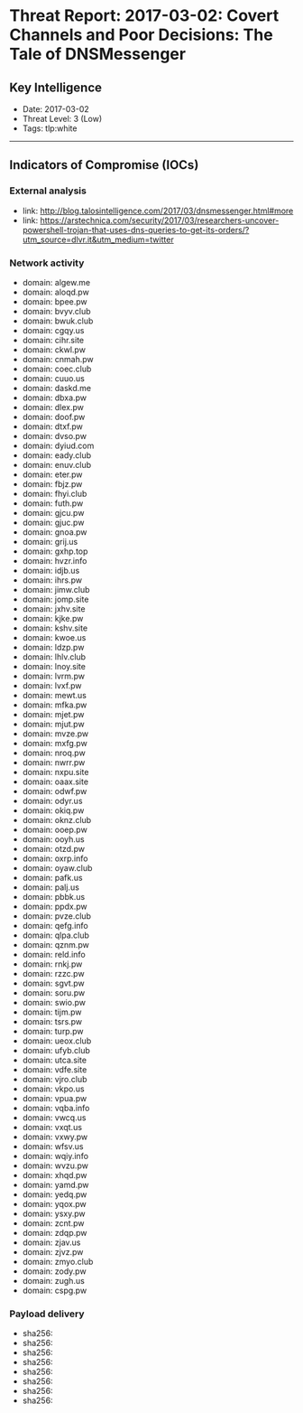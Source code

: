 # Threat Report: 2017-03-02: Covert Channels and Poor Decisions: The Tale of DNSMessenger


## Key Intelligence
* Date: 2017-03-02
* Threat Level: 3 (Low)
* Tags: tlp:white

---

## Indicators of Compromise (IOCs)
### External analysis
* link: http://blog.talosintelligence.com/2017/03/dnsmessenger.html#more
* link: https://arstechnica.com/security/2017/03/researchers-uncover-powershell-trojan-that-uses-dns-queries-to-get-its-orders/?utm_source=dlvr.it&utm_medium=twitter

### Network activity
* domain: algew.me
* domain: aloqd.pw
* domain: bpee.pw
* domain: bvyv.club
* domain: bwuk.club
* domain: cgqy.us
* domain: cihr.site
* domain: ckwl.pw
* domain: cnmah.pw
* domain: coec.club
* domain: cuuo.us
* domain: daskd.me
* domain: dbxa.pw
* domain: dlex.pw
* domain: doof.pw
* domain: dtxf.pw
* domain: dvso.pw
* domain: dyiud.com
* domain: eady.club
* domain: enuv.club
* domain: eter.pw
* domain: fbjz.pw
* domain: fhyi.club
* domain: futh.pw
* domain: gjcu.pw
* domain: gjuc.pw
* domain: gnoa.pw
* domain: grij.us
* domain: gxhp.top
* domain: hvzr.info
* domain: idjb.us
* domain: ihrs.pw
* domain: jimw.club
* domain: jomp.site
* domain: jxhv.site
* domain: kjke.pw
* domain: kshv.site
* domain: kwoe.us
* domain: ldzp.pw
* domain: lhlv.club
* domain: lnoy.site
* domain: lvrm.pw
* domain: lvxf.pw
* domain: mewt.us
* domain: mfka.pw
* domain: mjet.pw
* domain: mjut.pw
* domain: mvze.pw
* domain: mxfg.pw
* domain: nroq.pw
* domain: nwrr.pw
* domain: nxpu.site
* domain: oaax.site
* domain: odwf.pw
* domain: odyr.us
* domain: okiq.pw
* domain: oknz.club
* domain: ooep.pw
* domain: ooyh.us
* domain: otzd.pw
* domain: oxrp.info
* domain: oyaw.club
* domain: pafk.us
* domain: palj.us
* domain: pbbk.us
* domain: ppdx.pw
* domain: pvze.club
* domain: qefg.info
* domain: qlpa.club
* domain: qznm.pw
* domain: reld.info
* domain: rnkj.pw
* domain: rzzc.pw
* domain: sgvt.pw
* domain: soru.pw
* domain: swio.pw
* domain: tijm.pw
* domain: tsrs.pw
* domain: turp.pw
* domain: ueox.club
* domain: ufyb.club
* domain: utca.site
* domain: vdfe.site
* domain: vjro.club
* domain: vkpo.us
* domain: vpua.pw
* domain: vqba.info
* domain: vwcq.us
* domain: vxqt.us
* domain: vxwy.pw
* domain: wfsv.us
* domain: wqiy.info
* domain: wvzu.pw
* domain: xhqd.pw
* domain: yamd.pw
* domain: yedq.pw
* domain: yqox.pw
* domain: ysxy.pw
* domain: zcnt.pw
* domain: zdqp.pw
* domain: zjav.us
* domain: zjvz.pw
* domain: zmyo.club
* domain: zody.pw
* domain: zugh.us
* domain: cspg.pw

### Payload delivery
* sha256: <sha256>
* sha256: <sha256>
* sha256: <sha256>
* sha256: <sha256>
* sha256: <sha256>
* sha256: <sha256>
* sha256: <sha256>
* sha256: <sha256>
